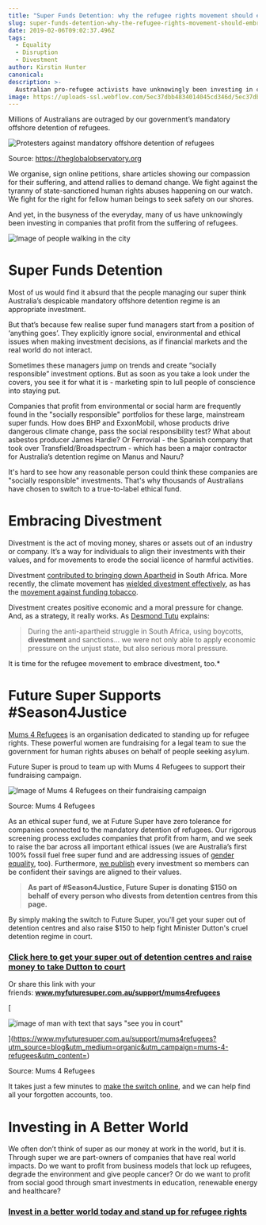 ```yaml
---
title: "Super Funds Detention: why the refugee rights movement should embrace divestment"
slug: super-funds-detention-why-the-refugee-rights-movement-should-embrace-divestment
date: 2019-02-06T09:02:37.496Z
tags:
  - Equality
  - Disruption
  - Divestment
author: Kirstin Hunter
canonical:
description: >-
  Australian pro-refugee activists have unknowingly been investing in companies that profit from the suffering of refugees.
image: https://uploads-ssl.webflow.com/5ec37dbb4834014045cd346d/5ec37dbc4834013feacd3cca_Blog%20-%20main%20images%20_2.0.png
---
```


Millions of Australians are outraged by our government’s mandatory offshore detention of refugees.

![Protesters against mandatory offshore detention of refugees](https://lh5.googleusercontent.com/hOFMqNEEFG2rqCYzdsrTsuEG58tuGfYclLZxVwUGeG0L5ChfCs2IOARWfbStKE6OLAKHl4BN7fZ5l9FfOqzHlYciOOngQ-IGDrYNKvcI8olHBefvYJCDDCZGX_JdVAK19c1YO67b)

‍Source: https://theglobalobservatory.org

We organise, sign online petitions, share articles showing our compassion for their suffering, and attend rallies to demand change. We fight against the tyranny of state-sanctioned human rights abuses happening on our watch. We fight for the right for fellow human beings to seek safety on our shores.

And yet, in the busyness of the everyday, many of us have unknowingly been investing in companies that profit from the suffering of refugees.

![Image of people walking in the city](https://d3e54v103j8qbb.cloudfront.net/img/image-placeholder.svg)

# Super Funds Detention

Most of us would find it absurd that the people managing our super think Australia’s despicable mandatory offshore detention regime is an appropriate investment.

But that’s because few realise super fund managers start from a position of ‘anything goes’. They explicitly ignore social, environmental and ethical issues when making investment decisions, as if financial markets and the real world do not interact.

Sometimes these managers jump on trends and create “socially responsible” investment options. But as soon as you take a look under the covers, you see it for what it is - marketing spin to lull people of conscience into staying put.

Companies that profit from environmental or social harm are frequently found in the "socially responsible" portfolios for these large, mainstream super funds. How does BHP and ExxonMobil, whose products drive dangerous climate change, pass the social responsibility test? What about asbestos producer James Hardie? Or Ferrovial - the Spanish company that took over Transfield/Broadspectrum - which has been a major contractor for Australia’s detention regime on Manus and Nauru?

It's hard to see how any reasonable person could think these companies are "socially responsible" investments. That's why thousands of Australians have chosen to switch to a true-to-label ethical fund.

# Embracing Divestment

Divestment is the act of moving money, shares or assets out of an industry or company. It’s a way for individuals to align their investments with their values, and for movements to erode the social licence of harmful activities.

Divestment [contributed to bringing down Apartheid](https://www.theguardian.com/commentisfree/2015/apr/27/divestment-fossil-fuels-apartheid-barclays) in South Africa. More recently, the climate movement has [wielded divestment effectively](https://theconversation.com/how-divesting-of-fossil-fuels-could-help-save-the-planet-88147), as has the [movement against funding tobacco](http://www.tobaccofreeportfolios.org/).

Divestment creates positive economic and a moral pressure for change. And, as a strategy, it really works. As [Desmond Tutu](https://www.theguardian.com/commentisfree/2014/apr/10/divest-fossil-fuels-climate-change-keystone-xl) explains:

> During the anti-apartheid struggle in South Africa, using boycotts, **divestment** and sanctions... we were not only able to apply economic pressure on the unjust state, but also serious moral pressure.

It is time for the refugee movement to embrace divestment, too.\*

# Future Super Supports #Season4Justice

[Mums 4 Refugees](http://www.mums4refugees.org/) is an organisation dedicated to standing up for refugee rights. These powerful women are fundraising for a legal team to sue the government for human rights abuses on behalf of people seeking asylum.

Future Super is proud to team up with Mums 4 Refugees to support their fundraising campaign.

![Image of Mums 4 Refugees on their fundraising campaign](https://lh4.googleusercontent.com/P6srt9M1iy_sfDpxpfF6CDhrywyNd6ElNeDg8iD04VP2Ki5QcCIVjICQfROsH52XumS9bRQmZe9aFeuwdVvjdE-8IvQetdjbHzVvnkGHdWzwP2-AU_FP0pfJCN-8op2pJz6tZC8n)

‍Source: Mums 4 Refugees

As an ethical super fund, we at Future Super have zero tolerance for companies connected to the mandatory detention of refugees. Our rigorous screening process excludes companies that profit from harm, and we seek to raise the bar across all important ethical issues (we are Australia’s first 100% fossil fuel free super fund and are addressing issues of [gender equality](https://www.myfuturesuper.com.au/blog), too). Furthermore, [we publish](https://www.myfuturesuper.com.au/choosing/investments) every investment so members can be confident their savings are aligned to their values.

> **As part of #Season4Justice, Future Super is donating $150 on behalf of every person who divests from detention centres from this page.**

By simply making the switch to Future Super, you'll get your super out of detention centres and also raise $150 to help fight Minister Dutton's cruel detention regime in court.

### [**Click here to get your super out of detention centres and raise money to take Dutton to court**](https://www.myfuturesuper.com.au/support/mums4refugees?utm_source=blog&utm_medium=organic&utm_campaign=mums-4-refugees&utm_content=)

Or share this link with your friends: **www.myfuturesuper.com.au/support/mums4refugees**

[

![image of man with text that says "see you in court"](https://lh5.googleusercontent.com/0BXchyK8CU2br4WviiORPugL7i-_BR6n1H9dHuVyfn6p3vHb7uzhp9WK6rHkCwii7v302vEZKuZ6OCwttckw3X7_Di-2yaUDV6M_elfAhmM_M22YESl5TYJvAoYIpGxc22ez6oqZ)

](https://www.myfuturesuper.com.au/support/mums4refugees?utm_source=blog&utm_medium=organic&utm_campaign=mums-4-refugees&utm_content=)

‍Source: Mums 4 Refugees

It takes just a few minutes to [make the switch online](https://www.myfuturesuper.com.au/support/mums4refugees?utm_source=blog&utm_medium=organic&utm_campaign=mums-4-refugees&utm_content=), and we can help find all your forgotten accounts, too.

# Investing in A Better World

We often don’t think of super as our money at work in the world, but it is. Through super we are part-owners of companies that have real world impacts. Do we want to profit from business models that lock up refugees, degrade the environment and give people cancer? Or do we want to profit from social good through smart investments in education, renewable energy and healthcare?

### [**Invest in a better world today and stand up for refugee rights**](https://www.myfuturesuper.com.au/support/mums4refugees?utm_source=blog&utm_medium=organic&utm_campaign=mums-4-refugees&utm_content=)
